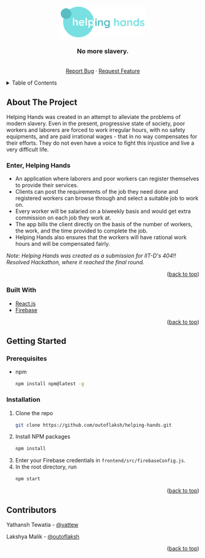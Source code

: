 <div id="top"></div>

<!-- PROJECT LOGO -->
<br />
<div align="center">
  <a href="https://github.com/outoflaksh/nutshell">
    <img src="frontend/public/logo.png" alt="Logo" width="auto" height="80">
  </a>

<h3 align="center">No more slavery.</h3>

  <p align="center">
    <br />
    <a href="https://github.com/outoflaksh/helping-hands/issues">Report Bug</a>
    ·
    <a href="https://github.com/outoflaksh/helping-hands/issues">Request Feature</a>
  </p>
</div>



<!-- TABLE OF CONTENTS -->
<details>
  <summary>Table of Contents</summary>
  <ol>
    <li>
      <a href="#about-the-project">About The Project</a>
      <ul>
        <li><a href="#built-with">Built With</a></li>
      </ul>
    </li>
    <li>
      <a href="#getting-started">Getting Started</a>
      <ul>
        <li><a href="#prerequisites">Prerequisites</a></li>
        <li><a href="#installation">Installation</a></li>
      </ul>
    </li>
    <li><a href="#contributors">Contributors</a></li>
  </ol>
</details>



<!-- ABOUT THE PROJECT -->
## About The Project

Helping Hands was created in an attempt to alleviate the problems of modern slavery. Even in the present, progressive state of society, poor workers and laborers are forced to work irregular hours, with no safety equipments, and are paid irrational wages - that in no way compensates for their efforts. They do not even have a voice to fight this injustice and live a very difficult life.

### Enter, Helping Hands
- An application where laborers and poor workers can register themselves to provide their services. 
- Clients can post the requirements of the job they need done and registered workers can browse through and select a suitable job to work on.
- Every worker will be salaried on a biweekly basis and would get extra commission on each job they work at.
- The app bills the client directly on the basis of the number of workers, the work, and the time provided to complete the job.
- Helping Hands also ensures that the workers will have rational work hours and will be compensated fairly.


*Note: Helping Hands was created as a submission for IIT-D's 404!! Resolved Hackathon, where it reached the final round.*

<p align="right">(<a href="#top">back to top</a>)</p>



### Built With

* [React.js](https://reactjs.org/)
* [Firebase](https://firebase.google.com/)

<p align="right">(<a href="#top">back to top</a>)</p>



<!-- GETTING STARTED -->
## Getting Started

### Prerequisites

* npm
  ```sh
  npm install npm@latest -g
  ```

### Installation

1. Clone the repo
   ```sh
   git clone https://github.com/outoflaksh/helping-hands.git
   ```
3. Install NPM packages
   ```sh
   npm install
   ```
4. Enter your Firebase credentials in `frontend/src/firebaseConfig.js`.
5. In the root directory, run
   ```sh
   npm start
   ```

<p align="right">(<a href="#top">back to top</a>)</p>

## Contributors

Yathansh Tewatia - [@yattew](https://github.com/yattew)

Lakshya Malik - [@outoflaksh](https://github.com/outoflaksh)

<p align="right">(<a href="#top">back to top</a>)</p>
